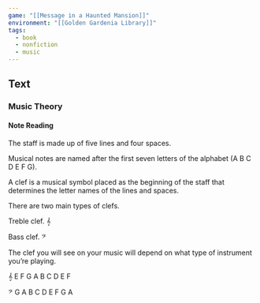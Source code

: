 ```yaml
---
game: "[[Message in a Haunted Mansion]]"
environment: "[[Golden Gardenia Library]]"
tags: 
  - book
  - nonfiction
  - music
---
```

## Text

### Music Theory

#### Note Reading

The staff is made up of five lines and four spaces.

Musical notes are named after the first seven letters of the alphabet (A B C D E F G).

A clef is a musical symbol placed as the beginning of the staff that determines the letter names of the lines and spaces.

There are two main types of clefs.

Treble clef.
𝄞

Bass clef.
𝄢

The clef you will see on your music will depend on what type of instrument you’re playing.

𝄞 E F G A B C D E F

𝄢 G A B C D E F G A
